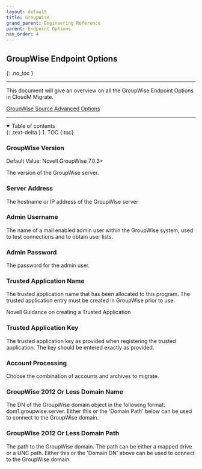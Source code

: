 ```yaml
---
layout: default
title: GroupWise
grand_parent: Engineering Reference
parent: Endpoint Options
nav_order: 4
---
```


## GroupWise Endpoint Options
{: .no_toc }

---

This document will give an overview on all the GroupWise Endpoint Options in CloudM Migrate. 

<a href="https://cloudm-migrate.github.io/documentation/Engineering-Reference/GroupWiseSourceAO.html">GroupWise Source Advanced Options</a>

---
<a name="top"></a>
<details open markdown="block">
  <summary>
    Table of contents
  </summary>
  {: .text-delta }
1. TOC
{:toc}
</details>

### GroupWise Version <a name="serverport"></a>
Default Value: Novell GroupWise 7.0.3+

The version of the GroupWise server.

### Server Address <a name="serverport"></a>

The hostname or IP address of the GroupWise server

### Admin Username <a name="serverport"></a>

The name of a mail enabled admin user within the GroupWise system, used to test connections and to obtain user lists.

### Admin Password <a name="serverport"></a>

The password for the admin user.

### Trusted Application Name <a name="serverport"></a>

The trusted application name that has been allocated to this program. The trusted application entry must be created in GroupWise prior to use.

<a name="https://www.novell.com/documentation/groupwise18/gw18_guide_admin/data/adm_sys_tools_trusted_applications.html">Novell Guidance on creating a Trusted Application</a>
  
### Trusted Application Key <a name="serverport"></a>

The trusted application key as provided when registering the trusted application. The key should be entered exactly as provided.

### Account Processing <a name="serverport"></a>

Choose the combination of accounts and archives to migrate.

### GroupWise 2012 Or Less Domain Name <a name="serverport"></a>

The DN of the GroupWise domain object in the following format: dom1.groupwise.server. Either this or the 'Domain Path' below can be used to connect to the GroupWise domain.

### GroupWise 2012 Or Less Domain Path <a name="serverport"></a>

The path to the GroupWise domain. The path can be either a mapped drive or a UNC path. Either this or the 'Domain DN' above can be used to connect to the GroupWise domain.

